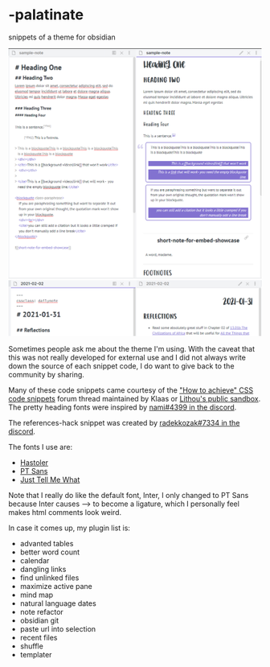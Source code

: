 # -palatinate
snippets of a theme for obsidian

![](palatinate.png)
![](daily-note-right-align.png)

Sometimes people ask me about the theme I'm using. With the caveat that this was not really developed for external use and I did not always write down the source of each snippet code, I do want to give back to the community by sharing. 

Many of these code snippets came courtesy of the ["How to achieve" CSS code snippets](https://forum.obsidian.md/t/how-to-achieve-css-code-snippets/8474) forum thread maintained by Klaas or [Lithou's public sandbox](https://github.com/Lithou/Sandbox). The pretty heading fonts were inspired by [nami#4399 in the discord](https://discord.com/channels/686053708261228577/744933215063638183/791115987168526397). 

The references-hack snippet was created by [radekkozak#7334 in the discord](https://discord.com/channels/686053708261228577/702656734631821413/798254712457265179).

The fonts I use are:
* [Hastoler](https://www.dafont.com/hastoler.font)
* [PT Sans](https://www.dafontfree.io/pt-sans-font-family/)
* [Just Tell Me What](https://www.dafont.com/just-tell-me-what.font)

Note that I really do like the default font, Inter, I only changed to PT Sans because Inter causes --> to become a ligature, which I personally feel makes html comments look weird. 

In case it comes up, my plugin list is:

* advanted tables
* better word count
* calendar
* dangling links
* find unlinked files
* maximize active pane
* mind map
* natural language dates
* note refactor
* obsidian git
* paste url into selection
* recent files
* shuffle
* templater